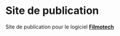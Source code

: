 # Site de publication
Site de publication pour le logiciel **[Filmotech](https://www.filmotech.fr/)**
